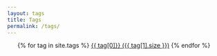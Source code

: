 ```yaml
---
layout: tags
title: Tags
permalink: /tags/
---
```


<ul>
  {% for tag in site.tags %}
    <a href="{{ site.baseurl }}/tag/{{ tag[0] | slugify }}/">{{ tag[0]}} ({{ tag[1].size }})</a>
  {% endfor %}
</ul>